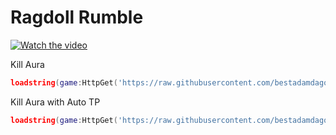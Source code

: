 # Ragdoll Rumble

[![Watch the video](https://img.youtube.com/vi/A6ElhMHsmJY/mqdefault.jpg)](https://youtu.be/A6ElhMHsmJY)

Kill Aura
```lua
loadstring(game:HttpGet('https://raw.githubusercontent.com/bestadamdagoat/random-scripts/main/ragdoll-rumble/killaura.lua'))()
```

Kill Aura with Auto TP
```lua
loadstring(game:HttpGet('https://raw.githubusercontent.com/bestadamdagoat/random-scripts/main/ragdoll-rumble/killauratp.lua'))()
```
